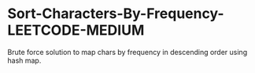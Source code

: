 # Sort-Characters-By-Frequency-LEETCODE-MEDIUM
Brute force solution to map chars by frequency in descending order using hash map.
